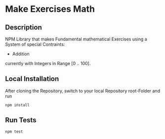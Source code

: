 # Make Exercises Math
## Description
NPM Library that makes Fundamental mathematical Exercises using a System of special Contraints:
* Addition

currently with Integers in Range [0 .. 100].

## Local Installation
After cloning the Repository, switch to your local Repository root-Folder and run
```
npm install
```

## Run Tests
```
npm test
```
